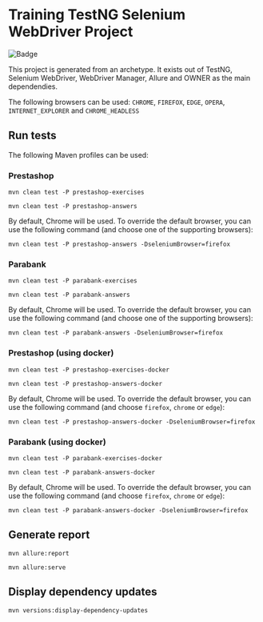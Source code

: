 # Training TestNG Selenium WebDriver Project

![Badge](https://github.com/testsmith-io/training-testng-selenium-webdriver/actions/workflows/maven.yml/badge.svg)


This project is generated from an archetype. It exists out of TestNG, Selenium WebDriver, WebDriver Manager, Allure and
OWNER as the main dependendies.

The following browsers can be used:
`CHROME`, `FIREFOX`, `EDGE`, `OPERA`, `INTERNET_EXPLORER` and `CHROME_HEADLESS`

## Run tests

The following Maven profiles can be used:

### Prestashop

`mvn clean test -P prestashop-exercises`

`mvn clean test -P prestashop-answers`

By default, Chrome will be used. To override the default browser, you can use the following command (and choose one of
the supporting browsers):

`mvn clean test -P prestashop-answers -DseleniumBrowser=firefox`

### Parabank

`mvn clean test -P parabank-exercises`

`mvn clean test -P parabank-answers`

By default, Chrome will be used. To override the default browser, you can use the following command (and choose one of
the supporting browsers):

`mvn clean test -P parabank-answers -DseleniumBrowser=firefox`

### Prestashop (using docker)

`mvn clean test -P prestashop-exercises-docker`

`mvn clean test -P prestashop-answers-docker`

By default, Chrome will be used. To override the default browser, you can use the following command (and choose `firefox`, `chrome` or `edge`):

`mvn clean test -P prestashop-answers-docker -DseleniumBrowser=firefox`

### Parabank (using docker)

`mvn clean test -P parabank-exercises-docker`

`mvn clean test -P parabank-answers-docker`

By default, Chrome will be used. To override the default browser, you can use the following command (and choose `firefox`, `chrome` or `edge`):

`mvn clean test -P parabank-answers-docker -DseleniumBrowser=firefox`

## Generate report

`mvn allure:report`

`mvn allure:serve`

## Display dependency updates

`mvn versions:display-dependency-updates`
